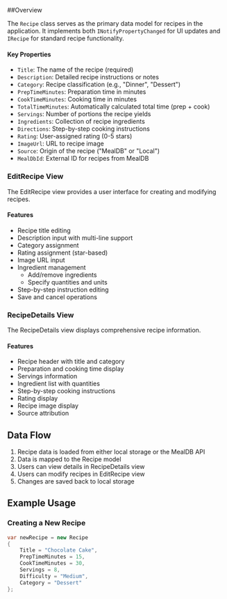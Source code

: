 ##Overview

The `Recipe` class serves as the primary data model for recipes in the application. It implements both `INotifyPropertyChanged` for UI updates and `IRecipe` for standard recipe functionality.

#### Key Properties

- `Title`: The name of the recipe (required)
- `Description`: Detailed recipe instructions or notes
- `Category`: Recipe classification (e.g., "Dinner", "Dessert")
- `PrepTimeMinutes`: Preparation time in minutes
- `CookTimeMinutes`: Cooking time in minutes
- `TotalTimeMinutes`: Automatically calculated total time (prep + cook)
- `Servings`: Number of portions the recipe yields
- `Ingredients`: Collection of recipe ingredients
- `Directions`: Step-by-step cooking instructions
- `Rating`: User-assigned rating (0-5 stars)
- `ImageUrl`: URL to recipe image
- `Source`: Origin of the recipe ("MealDB" or "Local")
- `MealDbId`: External ID for recipes from MealDB

### EditRecipe View

The EditRecipe view provides a user interface for creating and modifying recipes.

#### Features

- Recipe title editing
- Description input with multi-line support
- Category assignment
- Rating assignment (star-based)
- Image URL input
- Ingredient management
  - Add/remove ingredients
  - Specify quantities and units
- Step-by-step instruction editing
- Save and cancel operations

### RecipeDetails View

The RecipeDetails view displays comprehensive recipe information.

#### Features

- Recipe header with title and category
- Preparation and cooking time display
- Servings information
- Ingredient list with quantities
- Step-by-step cooking instructions
- Rating display
- Recipe image display
- Source attribution

## Data Flow

1. Recipe data is loaded from either local storage or the MealDB API
2. Data is mapped to the Recipe model
3. Users can view details in RecipeDetails view
4. Users can modify recipes in EditRecipe view
5. Changes are saved back to local storage

## Example Usage

### Creating a New Recipe

```csharp
var newRecipe = new Recipe
{
    Title = "Chocolate Cake",
    PrepTimeMinutes = 15,
    CookTimeMinutes = 30,
    Servings = 8,
    Difficulty = "Medium",
    Category = "Dessert"
};
```

